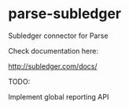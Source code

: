 parse-subledger
===============

Subledger connector for Parse

Check documentation here:

http://subledger.com/docs/

TODO:

Implement global reporting API
